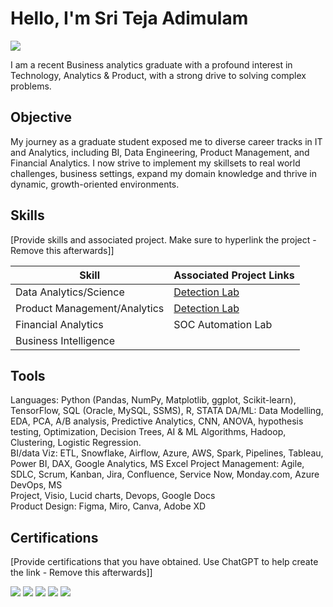 # Hello, I'm Sri Teja Adimulam
<a href="https://www.linkedin.com/in/stejaadi/"><img src="https://img.shields.io/badge/-LinkedIn-0072b1?&style=for-the-badge&logo=linkedin&logoColor=white" /></a>

I am a recent Business analytics graduate with a profound interest in Technology, Analytics & Product, with a strong drive to solving complex problems.

## Objective
My journey as a graduate student exposed me to diverse career tracks in IT and Analytics, including BI, Data Engineering, Product Management, and Financial Analytics.
I now strive to implement my skillsets to real world challenges, business settings, expand my domain knowledge and thrive in dynamic, growth-oriented environments.

## Skills
[Provide skills and associated project. Make sure to hyperlink the project - Remove this afterwards]]

| Skill                                         | Associated Project Links        |
|-----------------------------------------------|----------------------------|
| Data Analytics/Science                        | <a href="https://google.com">Detection Lab</a>|
| Product Management/Analytics                  | <a href="https://google.com">Detection Lab</a>|
| Financial Analytics                           | SOC Automation Lab|
| Business Intelligence                         | 

## Tools
Languages:      Python (Pandas, NumPy, Matplotlib, ggplot, Scikit-learn), TensorFlow, SQL (Oracle, MySQL, SSMS), R, STATA
DA/ML:          Data Modelling, EDA, PCA, A/B analysis, Predictive Analytics, CNN, ANOVA, hypothesis testing,
                Optimization, Decision Trees, AI & ML Algorithms, Hadoop, Clustering, Logistic Regression.         
BI/data Viz:    ETL, Snowflake, Airflow, Azure, AWS, Spark, Pipelines, Tableau, Power BI, DAX, Google Analytics, MS Excel
Project Management: Agile, SDLC, Scrum, Kanban, Jira, Confluence, Service Now, Monday.com, Azure DevOps, MS             
                    Project, Visio, Lucid charts, Devops, Google Docs                                                                                     
Product Design:     Figma, Miro, Canva, Adobe XD 

## Certifications
[Provide certifications that you have obtained. Use ChatGPT to help create the link - Remove this afterwards]]
<div>
<img src="https://img.shields.io/badge/-Security%2B-FF0000?&style=for-the-badge&logo=CompTIA&logoColor=white" />
<img src="https://img.shields.io/badge/-Network%2B-007ACC?&style=for-the-badge&logo=CompTIA&logoColor=white" />
<img src="https://img.shields.io/badge/-A%2B-4D4D4D?&style=for-the-badge&logo=CompTIA&logoColor=white" />
<img src="https://img.shields.io/badge/-CDSA-006400?&style=for-the-badge&logoColor=white" />
<img src="https://img.shields.io/badge/-CCD-000080?&style=for-the-badge&logoColor=white" />
</div>


